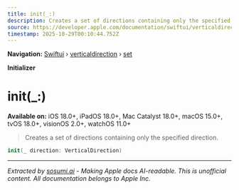 ```yaml
---
title: init(_:)
description: Creates a set of directions containing only the specified direction.
source: https://developer.apple.com/documentation/swiftui/verticaldirection/set/init(_:)
timestamp: 2025-10-29T00:10:44.752Z
---
```


**Navigation:** [Swiftui](/documentation/swiftui) › [verticaldirection](/documentation/swiftui/verticaldirection) › [set](/documentation/swiftui/verticaldirection/set)

**Initializer**

# init(_:)

**Available on:** iOS 18.0+, iPadOS 18.0+, Mac Catalyst 18.0+, macOS 15.0+, tvOS 18.0+, visionOS 2.0+, watchOS 11.0+

> Creates a set of directions containing only the specified direction.

```swift
init(_ direction: VerticalDirection)
```

---

*Extracted by [sosumi.ai](https://sosumi.ai) - Making Apple docs AI-readable.*
*This is unofficial content. All documentation belongs to Apple Inc.*
